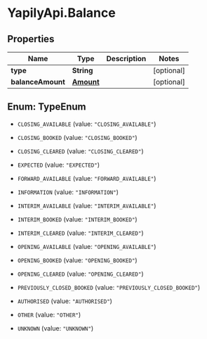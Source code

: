 # YapilyApi.Balance

## Properties

Name | Type | Description | Notes
------------ | ------------- | ------------- | -------------
**type** | **String** |  | [optional] 
**balanceAmount** | [**Amount**](Amount.md) |  | [optional] 



## Enum: TypeEnum


* `CLOSING_AVAILABLE` (value: `"CLOSING_AVAILABLE"`)

* `CLOSING_BOOKED` (value: `"CLOSING_BOOKED"`)

* `CLOSING_CLEARED` (value: `"CLOSING_CLEARED"`)

* `EXPECTED` (value: `"EXPECTED"`)

* `FORWARD_AVAILABLE` (value: `"FORWARD_AVAILABLE"`)

* `INFORMATION` (value: `"INFORMATION"`)

* `INTERIM_AVAILABLE` (value: `"INTERIM_AVAILABLE"`)

* `INTERIM_BOOKED` (value: `"INTERIM_BOOKED"`)

* `INTERIM_CLEARED` (value: `"INTERIM_CLEARED"`)

* `OPENING_AVAILABLE` (value: `"OPENING_AVAILABLE"`)

* `OPENING_BOOKED` (value: `"OPENING_BOOKED"`)

* `OPENING_CLEARED` (value: `"OPENING_CLEARED"`)

* `PREVIOUSLY_CLOSED_BOOKED` (value: `"PREVIOUSLY_CLOSED_BOOKED"`)

* `AUTHORISED` (value: `"AUTHORISED"`)

* `OTHER` (value: `"OTHER"`)

* `UNKNOWN` (value: `"UNKNOWN"`)




